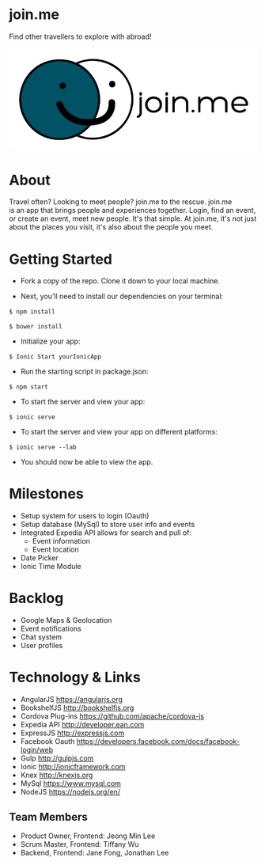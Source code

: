 # join.me

Find other travellers to explore with abroad!

![join.me logo](./www/img/joinme.png "joinme")

# About
  Travel often? Looking to meet people? join.me to the rescue. join.me   
  is an app that brings people and experiences together. Login, find an event, 
  or create an event, meet new people. It's that simple. At join.me, it's not 
  just about the places you visit, it's also about the people you meet.

# Getting Started
* Fork a copy of the repo. Clone it down to your local machine. 
  
* Next, you'll need to install our dependencies on your terminal:

```
$ npm install
```
```
$ bower install
```
* Initialize your app:

```
$ Ionic Start yourIonicApp
```
* Run the starting script in package.json:

```
$ npm start
```
* To start the server and view your app:

```
$ ionic serve 
```
* To start the server and view your app on different platforms:

```
$ ionic serve --lab
```
* You should now be able to view the app. 
  
# Milestones
* Setup system for users to login (Oauth)
* Setup database (MySql) to store user info and events
* Integrated Expedia API allows for search and pull of:
  * Event information
  * Event location
* Date Picker
* Ionic Time Module

# Backlog
* Google Maps & Geolocation
* Event notifications
* Chat system
* User profiles

# Technology & Links

* AngularJS <https://angularjs.org>
* BookshelfJS <http://bookshelfjs.org>
* Cordova Plug-ins <https://github.com/apache/cordova-js>
* Expedia API <http://developer.ean.com>
* ExpressJS <http://expressjs.com>
* Facebook Oauth <https://developers.facebook.com/docs/facebook-login/web>
* Gulp <http://gulpjs.com>
* Ionic <http://ionicframework.com>
* Knex <http://knexjs.org>
* MySql <https://www.mysql.com>
* NodeJS <https://nodejs.org/en/>

## Team Members ##

- Product Owner, Frontend: Jeong Min Lee
- Scrum Master, Frontend: Tiffany Wu
- Backend, Frontend: Jane Fong, Jonathan Lee
